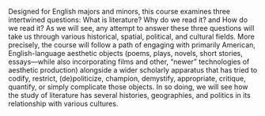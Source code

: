 Designed for English majors and minors, this course examines three intertwined
questions: What is literature? Why do we read it? and How do we read it? As we
will see, any attempt to answer these three questions will take us through
various historical, spatial, political, and cultural fields. More precisely,
the course will follow a path of engaging with primarily American,
English-language aesthetic objects (poems, plays, novels, short stories,
essays—while also incorporating films and other, “newer” technologies of
aesthetic production) alongside a wider scholarly apparatus that has tried to
codify, restrict, (de)politicize, champion, demystify, appropriate, critique,
quantify, or simply complicate those objects. In so doing, we will see how the
study of literature has several histories, geographies, and politics in its
relationship with various cultures.
